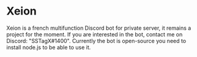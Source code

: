 # Xeion
Xeion is a french multifunction Discord bot for private server, it remains a project for the moment. If you are interested in the bot, contact me on Discord: "SSTagX#1400".
Currently the bot is open-source you need to install node.js to be able to use it.
